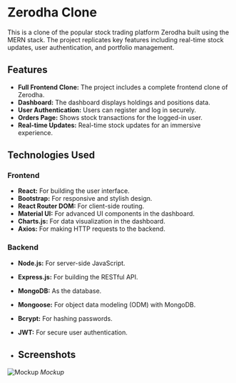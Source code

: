 # Zerodha Clone

This is a clone of the popular stock trading platform Zerodha built using the MERN stack. The project replicates key features including real-time stock updates, user authentication, and portfolio management.

## Features

- **Full Frontend Clone:** The project includes a complete frontend clone of Zerodha.
- **Dashboard:** The dashboard displays holdings and positions data.
- **User Authentication:** Users can register and log in securely.
- **Orders Page:** Shows stock transactions for the logged-in user.
- **Real-time Updates:** Real-time stock updates for an immersive experience.

## Technologies Used

### Frontend

- **React:** For building the user interface.
- **Bootstrap:** For responsive and stylish design.
- **React Router DOM:** For client-side routing.
- **Material UI:** For advanced UI components in the dashboard.
- **Charts.js:** For data visualization in the dashboard.
- **Axios:** For making HTTP requests to the backend.

### Backend

- **Node.js:** For server-side JavaScript.
- **Express.js:** For building the RESTful API.
- **MongoDB:** As the database.
- **Mongoose:** For object data modeling (ODM) with MongoDB.
- **Bcrypt:** For hashing passwords.
- **JWT:** For secure user authentication.

- ## Screenshots

![Mockup](./Screenshot/mockup.png)
_Mockup_
